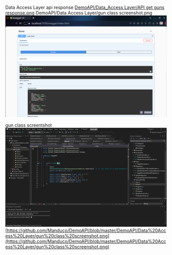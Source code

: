 Data Access Layer 
api response
[DemoAPI/Data_Access Layer/API get guns response.png](https://github.com/Manduco/DemoAPI/blob/master/DemoAPI/Data%20Access%20Layer/API%20get%20guns%20response.png)
DemoAPI/Data Access Layer/gun class screenshot.png
![Get Guns Response](https://github.com/Manduco/DemoAPI/blob/master/DemoAPI/Data%20Access%20Layer/API%20get%20guns%20response.png?raw=true)



gun class screentshot
![Gun Class](DemoAPI/Data%20Access%20Layer/gun%20class%20screenshot.png)
[https://github.com/Manduco/DemoAPI/blob/master/DemoAPI/Data%20Access%20Layer/gun%20class%20screenshot.png](https://github.com/Manduco/DemoAPI/blob/master/DemoAPI/Data%20Access%20Layer/gun%20class%20screenshot.png)
